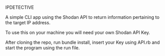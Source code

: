 IPDETECTIVE

A simple CLI app using the Shodan API to return information pertaining to the target IP address.

To use this on your machine you will need your own Shodan API Key.

After cloning the repo, run bundle install, insert your Key using API.rb and start the program using the run file.
